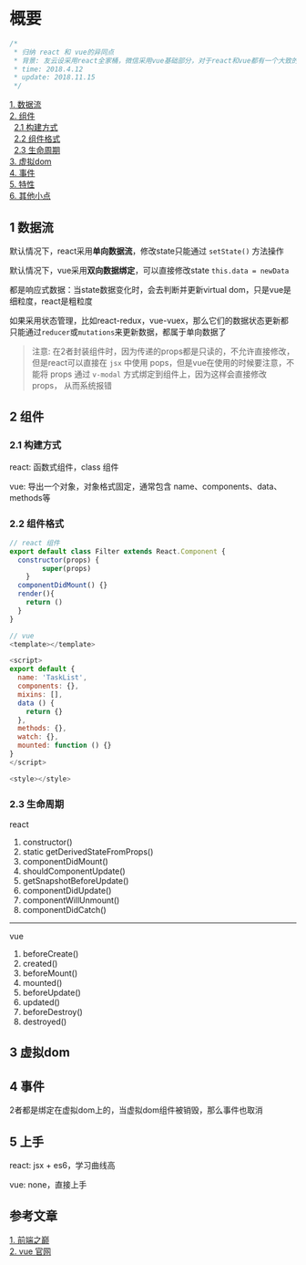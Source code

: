 # 概要

```javascript
/*
 * 归纳 react 和 vue的异同点
 * 背景: 友云设采用react全家桶，微信采用vue基础部分，对于react和vue都有一个大致的掌握，这里总结一下，做个区分
 * time: 2018.4.12
 * update: 2018.11.15
 */
```

[1. 数据流](#1-数据流)  
[2. 组件](#2-组件)  
&nbsp;&nbsp;[2.1 构建方式](#2.1-构建方式)  
&nbsp;&nbsp;[2.2 组件格式](#2.2-组件格式)  
&nbsp;&nbsp;[2.3 生命周期](#2.3-生命周期)  
[3. 虚拟dom](#3-虚拟dom)  
[4. 事件](#4-事件)  
[5. 特性](#5-特性)  
[6. 其他小点](#6-其他小点)

## 1 数据流

默认情况下，react采用**单向数据流**，修改state只能通过 `setState()` 方法操作

默认情况下，vue采用**双向数据绑定**，可以直接修改state `this.data = newData`

都是响应式数据：当state数据变化时，会去判断并更新virtual dom，只是vue是细粒度，react是粗粒度

如果采用状态管理，比如react-redux，vue-vuex，那么它们的数据状态更新都只能通过`reducer`或`mutations`来更新数据，都属于单向数据了

> 注意: 在2者封装组件时，因为传递的props都是只读的，不允许直接修改，但是react可以直接在 `jsx` 中使用 pops，但是vue在使用的时候要注意，不能将 props 通过 `v-modal` 方式绑定到组件上，因为这样会直接修改 props， 从而系统报错

## 2 组件

### 2.1 构建方式

react: 函数式组件，class 组件

vue: 导出一个对象，对象格式固定，通常包含 name、components、data、methods等

### 2.2 组件格式

```javascript
// react 组件
export default class Filter extends React.Component {
  constructor(props) {
        super(props)
    }
  componentDidMount() {}
  render(){
    return ()
  }
}
```

```javascript
// vue
<template></template>

<script>
export default {
  name: 'TaskList',
  components: {},
  mixins: [],
  data () {
    return {}
  },
  methods: {},
  watch: {},
  mounted: function () {}
}
</script>

<style></style>

```

### 2.3 生命周期

react

1. constructor()
2. static getDerivedStateFromProps()
3. componentDidMount()
4. shouldComponentUpdate()
5. getSnapshotBeforeUpdate()
6. componentDidUpdate()
7. componentWillUnmount()
8. componentDidCatch()

****

vue

1. beforeCreate()
2. created()
3. beforeMount()
4. mounted()
5. beforeUpdate()
6. updated()
7. beforeDestroy()
8. destroyed()

## 3 虚拟dom

## 4 事件

2者都是绑定在虚拟dom上的，当虚拟dom组件被销毁，那么事件也取消

## 5 上手

react: jsx + es6，学习曲线高

vue: none，直接上手

## 参考文章

[1. 前端之巅](https://mp.weixin.qq.com/s/KCZsBmQiCdLF2HJ5N4Pbyw)  
[2. vue 官网](https://cn.vuejs.org/v2/guide/comparison.html)  
